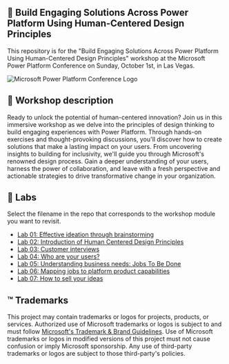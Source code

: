 ## 🔌 Build Engaging Solutions Across Power Platform Using Human-Centered Design Principles

This repository is for the "Build Engaging Solutions Across Power Platform Using Human-Centered Design Principles" workshop at the Microsoft Power Platform Conference on Sunday, October 1st, in Las Vegas.

![Microsoft Power Platform Conference Logo](./ppc-logo.svg)

## 📝 Workshop description

Ready to unlock the potential of human-centered innovation? Join us in this immersive workshop as we delve into the principles of design thinking to build engaging experiences with Power Platform. Through hands-on exercises and thought-provoking discussions, you'll discover how to create solutions that make a lasting impact on your users. From uncovering insights to building for inclusivity, we'll guide you through Microsoft's renowned design process. Gain a deeper understanding of your users, harness the power of collaboration, and leave with a fresh perspective and actionable strategies to drive transformative change in your organization.

## 🚀 Labs

Select the filename in the repo that corresponds to the workshop module you want to revisit.

- [Lab 01: Effective ideation through brainstorming](./blob/main/lab1/MPPC_HCD_lab1.pdf)
- [Lab 02: Introduction of Human Centered Design Principles](./lab2/README.md)
- [Lab 03: Customer interviews](./lab3/README.md)
- [Lab 04: Who are your users?  ](./lab4/README.md)
- [Lab 05: Understanding business needs: Jobs To Be Done](./lab5/README.md)
- [Lab 06: Mapping jobs to platform product capabilities](./lab6/README.md)
- [Lab 07: How to sell your ideas ](./lab7/README.md)

## ™️ Trademarks

This project may contain trademarks or logos for projects, products, or services. Authorized use of Microsoft
trademarks or logos is subject to and must follow
[Microsoft's Trademark & Brand Guidelines](https://www.microsoft.com/legal/intellectualproperty/trademarks/usage/general).
Use of Microsoft trademarks or logos in modified versions of this project must not cause confusion or imply Microsoft sponsorship.
Any use of third-party trademarks or logos are subject to those third-party's policies.
